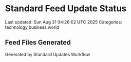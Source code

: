 # Standard Feed Update Status
Last updated: Sun Aug 31 04:26:02 UTC 2025
Categories: technology,business,world

## Feed Files Generated

Generated by Standard Updates Workflow
